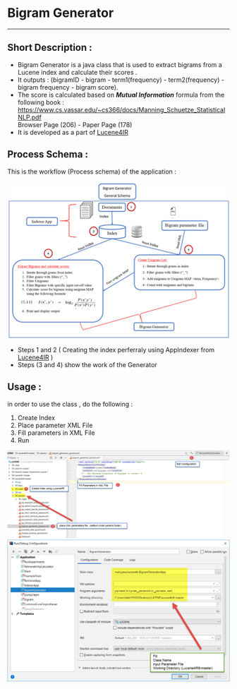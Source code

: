 Bigram Generator
================
---------
Short Description :
--------
- Bigram Generator is a java class that is used to extract bigrams from a Lucene index and calculate their scores . 
- It outputs : (bigramID - bigram - term1(frequency) - term2(frequency) - bigram frequency - bigram score).
- The score is calculated based on ***Mutual Information*** formula from the following book :
  <br/>
  https://www.cs.vassar.edu/~cs366/docs/Manning_Schuetze_StatisticalNLP.pdf
  <br/>
  Browser Page (206) - Paper Page (178)
  <br/>
- It is developed as a part of [Lucene4IR](https://github.com/lucene4ir/lucene4ir8) 

Process Schema :
-------------
This is the workflow (Process schema) of the application :
<br/>
<br/>
![Schema](https://github.com/ABDULAZIZALQATAN/BigramGenerator/blob/master/Explanation/Schema.jpg)

- Steps 1 and 2 ( Creating the index perferraly using AppIndexer from [Lucene4IR](https://github.com/lucene4ir/lucene4ir8) )
- Steps (3 and 4) show the work of the Generator 

Usage :
--------------
in order to use the class , do the following :
<br/>
1. Create Index 
2. Place parameter XML File 
3. Fill parameters in XML File 
4. Run 

![Step1](https://github.com/ABDULAZIZALQATAN/BigramGenerator/blob/master/Explanation/1.jpg)
![Step2](https://github.com/ABDULAZIZALQATAN/BigramGenerator/blob/master/Explanation/2.jpg)
